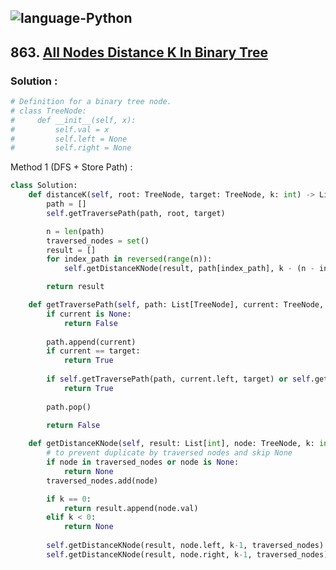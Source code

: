 ![language-Python](https://img.shields.io/badge/%20-Python-ffd43b?style=for-the-badge&logo=PYTHON)
---

## 863. [All Nodes Distance K In Binary Tree](https://leetcode.com/problems/all-nodes-distance-k-in-binary-tree)

### Solution :

```python
# Definition for a binary tree node.
# class TreeNode:
#     def __init__(self, x):
#         self.val = x
#         self.left = None
#         self.right = None
```

Method 1 (DFS + Store Path) :
```python
class Solution:
    def distanceK(self, root: TreeNode, target: TreeNode, k: int) -> List[int]:
        path = []
        self.getTraversePath(path, root, target)

        n = len(path)
        traversed_nodes = set()
        result = []
        for index_path in reversed(range(n)):
            self.getDistanceKNode(result, path[index_path], k - (n - index_path - 1), traversed_nodes)

        return result

    def getTraversePath(self, path: List[TreeNode], current: TreeNode, target: TreeNode) -> bool:
        if current is None:
            return False
        
        path.append(current)
        if current == target:
            return True
        
        if self.getTraversePath(path, current.left, target) or self.getTraversePath(path, current.right, target):
            return True
        
        path.pop()

        return False
        
    def getDistanceKNode(self, result: List[int], node: TreeNode, k: int, traversed_nodes: Set[TreeNode]) -> Optional:
        # to prevent duplicate by traversed nodes and skip None
        if node in traversed_nodes or node is None:
            return None
        traversed_nodes.add(node)

        if k == 0:
            return result.append(node.val)
        elif k < 0:
            return None
        
        self.getDistanceKNode(result, node.left, k-1, traversed_nodes)
        self.getDistanceKNode(result, node.right, k-1, traversed_nodes)
```
